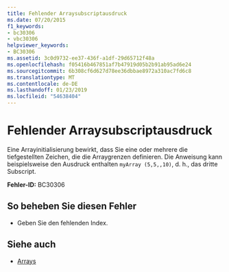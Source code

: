 ```yaml
---
title: Fehlender Arraysubscriptausdruck
ms.date: 07/20/2015
f1_keywords:
- bc30306
- vbc30306
helpviewer_keywords:
- BC30306
ms.assetid: 3c0d9732-ee37-436f-a1df-29d65712f48a
ms.openlocfilehash: f05416b467851af7b47919d05b2b91ab95ad6e24
ms.sourcegitcommit: 6b308cf6d627d78ee36dbbae8972a310ac7fd6c8
ms.translationtype: MT
ms.contentlocale: de-DE
ms.lasthandoff: 01/23/2019
ms.locfileid: "54638404"
---
```

# <a name="array-subscript-expression-missing"></a>Fehlender Arraysubscriptausdruck
Eine Arrayinitialisierung bewirkt, dass Sie eine oder mehrere die tiefgestellten Zeichen, die die Arraygrenzen definieren. Die Anweisung kann beispielsweise den Ausdruck enthalten `myArray (5,5,,10)`, d. h., das dritte Subscript.  
  
 **Fehler-ID:** BC30306  
  
## <a name="to-correct-this-error"></a>So beheben Sie diesen Fehler  
  
-   Geben Sie den fehlenden Index.  
  
## <a name="see-also"></a>Siehe auch
- [Arrays](../../../visual-basic/programming-guide/language-features/arrays/index.md)
